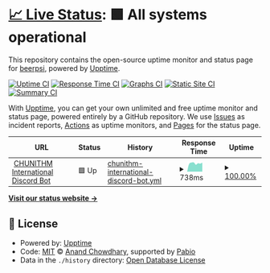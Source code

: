 # [📈 Live Status](https://beer-psi.github.io/uptime): <!--live status--> **🟩 All systems operational**

This repository contains the open-source uptime monitor and status page for [beerpsi](https://beer-psi.github.io/uptime), powered by [Upptime](https://github.com/upptime/upptime).

[![Uptime CI](https://github.com/beer-psi/uptime/workflows/Uptime%20CI/badge.svg)](https://github.com/beer-psi/uptime/actions?query=workflow%3A%22Uptime+CI%22)
[![Response Time CI](https://github.com/beer-psi/uptime/workflows/Response%20Time%20CI/badge.svg)](https://github.com/beer-psi/uptime/actions?query=workflow%3A%22Response+Time+CI%22)
[![Graphs CI](https://github.com/beer-psi/uptime/workflows/Graphs%20CI/badge.svg)](https://github.com/beer-psi/uptime/actions?query=workflow%3A%22Graphs+CI%22)
[![Static Site CI](https://github.com/beer-psi/uptime/workflows/Static%20Site%20CI/badge.svg)](https://github.com/beer-psi/uptime/actions?query=workflow%3A%22Static+Site+CI%22)
[![Summary CI](https://github.com/beer-psi/uptime/workflows/Summary%20CI/badge.svg)](https://github.com/beer-psi/uptime/actions?query=workflow%3A%22Summary+CI%22)

With [Upptime](https://upptime.js.org), you can get your own unlimited and free uptime monitor and status page, powered entirely by a GitHub repository. We use [Issues](https://github.com/beer-psi/uptime/issues) as incident reports, [Actions](https://github.com/beer-psi/uptime/actions) as uptime monitors, and [Pages](https://beer-psi.github.io/uptime) for the status page.

<!--start: status pages-->
<!-- This summary is generated by Upptime (https://github.com/upptime/upptime) -->
<!-- Do not edit this manually, your changes will be overwritten -->
<!-- prettier-ignore -->
| URL | Status | History | Response Time | Uptime |
| --- | ------ | ------- | ------------- | ------ |
| <img alt="" src="https://icons.duckduckgo.com/ip3/chunithm.beerpsi.cc.ico" height="13"> [CHUNITHM International Discord Bot](https://chunithm.beerpsi.cc) | 🟩 Up | [chunithm-international-discord-bot.yml](https://github.com/beer-psi/uptime/commits/HEAD/history/chunithm-international-discord-bot.yml) | <details><summary><img alt="Response time graph" src="./graphs/chunithm-international-discord-bot/response-time-week.png" height="20"> 738ms</summary><br><a href="https://beer-psi.github.io/uptime/history/chunithm-international-discord-bot"><img alt="Response time 721" src="https://img.shields.io/endpoint?url=https%3A%2F%2Fraw.githubusercontent.com%2Fbeer-psi%2Fuptime%2FHEAD%2Fapi%2Fchunithm-international-discord-bot%2Fresponse-time.json"></a><br><a href="https://beer-psi.github.io/uptime/history/chunithm-international-discord-bot"><img alt="24-hour response time 794" src="https://img.shields.io/endpoint?url=https%3A%2F%2Fraw.githubusercontent.com%2Fbeer-psi%2Fuptime%2FHEAD%2Fapi%2Fchunithm-international-discord-bot%2Fresponse-time-day.json"></a><br><a href="https://beer-psi.github.io/uptime/history/chunithm-international-discord-bot"><img alt="7-day response time 738" src="https://img.shields.io/endpoint?url=https%3A%2F%2Fraw.githubusercontent.com%2Fbeer-psi%2Fuptime%2FHEAD%2Fapi%2Fchunithm-international-discord-bot%2Fresponse-time-week.json"></a><br><a href="https://beer-psi.github.io/uptime/history/chunithm-international-discord-bot"><img alt="30-day response time 728" src="https://img.shields.io/endpoint?url=https%3A%2F%2Fraw.githubusercontent.com%2Fbeer-psi%2Fuptime%2FHEAD%2Fapi%2Fchunithm-international-discord-bot%2Fresponse-time-month.json"></a><br><a href="https://beer-psi.github.io/uptime/history/chunithm-international-discord-bot"><img alt="1-year response time 721" src="https://img.shields.io/endpoint?url=https%3A%2F%2Fraw.githubusercontent.com%2Fbeer-psi%2Fuptime%2FHEAD%2Fapi%2Fchunithm-international-discord-bot%2Fresponse-time-year.json"></a></details> | <details><summary><a href="https://beer-psi.github.io/uptime/history/chunithm-international-discord-bot">100.00%</a></summary><a href="https://beer-psi.github.io/uptime/history/chunithm-international-discord-bot"><img alt="All-time uptime 97.47%" src="https://img.shields.io/endpoint?url=https%3A%2F%2Fraw.githubusercontent.com%2Fbeer-psi%2Fuptime%2FHEAD%2Fapi%2Fchunithm-international-discord-bot%2Fuptime.json"></a><br><a href="https://beer-psi.github.io/uptime/history/chunithm-international-discord-bot"><img alt="24-hour uptime 100.00%" src="https://img.shields.io/endpoint?url=https%3A%2F%2Fraw.githubusercontent.com%2Fbeer-psi%2Fuptime%2FHEAD%2Fapi%2Fchunithm-international-discord-bot%2Fuptime-day.json"></a><br><a href="https://beer-psi.github.io/uptime/history/chunithm-international-discord-bot"><img alt="7-day uptime 100.00%" src="https://img.shields.io/endpoint?url=https%3A%2F%2Fraw.githubusercontent.com%2Fbeer-psi%2Fuptime%2FHEAD%2Fapi%2Fchunithm-international-discord-bot%2Fuptime-week.json"></a><br><a href="https://beer-psi.github.io/uptime/history/chunithm-international-discord-bot"><img alt="30-day uptime 100.00%" src="https://img.shields.io/endpoint?url=https%3A%2F%2Fraw.githubusercontent.com%2Fbeer-psi%2Fuptime%2FHEAD%2Fapi%2Fchunithm-international-discord-bot%2Fuptime-month.json"></a><br><a href="https://beer-psi.github.io/uptime/history/chunithm-international-discord-bot"><img alt="1-year uptime 97.47%" src="https://img.shields.io/endpoint?url=https%3A%2F%2Fraw.githubusercontent.com%2Fbeer-psi%2Fuptime%2FHEAD%2Fapi%2Fchunithm-international-discord-bot%2Fuptime-year.json"></a></details>

<!--end: status pages-->

[**Visit our status website →**](https://beer-psi.github.io/uptime)

## 📄 License

- Powered by: [Upptime](https://github.com/upptime/upptime)
- Code: [MIT](./LICENSE) © [Anand Chowdhary](https://anandchowdhary.com), supported by [Pabio](https://pabio.com)
- Data in the `./history` directory: [Open Database License](https://opendatacommons.org/licenses/odbl/1-0/)
